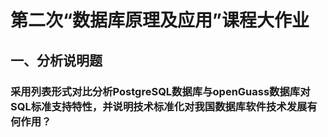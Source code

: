 # 第二次“数据库原理及应用”课程大作业
## 一、分析说明题
### 采用列表形式对比分析PostgreSQL数据库与openGuass数据库对SQL标准支持特性，并说明技术标准化对我国数据库软件技术发展有何作用？
<!--stackedit_data:
eyJoaXN0b3J5IjpbLTkyMDQwNjc1OV19
-->